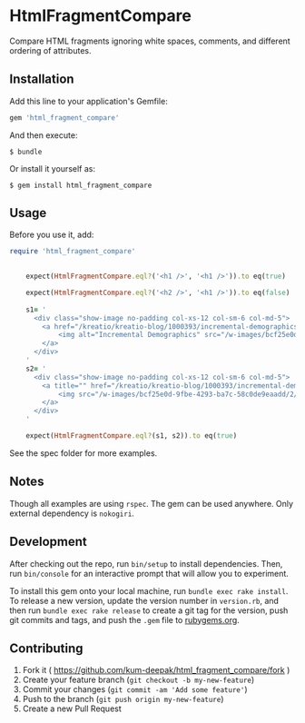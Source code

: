 # HtmlFragmentCompare

Compare HTML fragments ignoring white spaces, comments, and different ordering of attributes.

## Installation

Add this line to your application's Gemfile:

```ruby
gem 'html_fragment_compare'
```

And then execute:

    $ bundle

Or install it yourself as:

    $ gem install html_fragment_compare

## Usage

Before you use it, add:

```ruby
require 'html_fragment_compare'
```

```ruby
    
    expect(HtmlFragmentCompare.eql?('<h1 />', '<h1 />')).to eq(true)

    expect(HtmlFragmentCompare.eql?('<h2 />', '<h1 />')).to eq(false)
    
    s1= '
      <div class="show-image no-padding col-xs-12 col-sm-6 col-md-5">
        <a href="/kreatio/kreatio-blog/1000393/incremental-demographics" title="">
            <img alt="Incremental Demographics" src="/w-images/bcf25e0d-9fbe-4293-ba7c-58c0de9eaadd/2/demographics-154x190.jpg">
        </a>
      </div>
    '
    s2= '
      <div class="show-image no-padding col-xs-12 col-sm-6 col-md-5">
        <a title="" href="/kreatio/kreatio-blog/1000393/incremental-demographics">
            <img src="/w-images/bcf25e0d-9fbe-4293-ba7c-58c0de9eaadd/2/demographics-154x190.jpg" alt="Incremental Demographics" >
        </a>
      </div>
    '

    expect(HtmlFragmentCompare.eql?(s1, s2)).to eq(true)

```

See the spec folder for more examples.

## Notes

Though all examples are using `rspec`. The gem can be used anywhere. Only external dependency is `nokogiri`.

## Development

After checking out the repo, run `bin/setup` to install dependencies. Then, run `bin/console` for an interactive prompt that will allow you to experiment.

To install this gem onto your local machine, run `bundle exec rake install`. To release a new version, update the version number in `version.rb`, and then run `bundle exec rake release` to create a git tag for the version, push git commits and tags, and push the `.gem` file to [rubygems.org](https://rubygems.org).

## Contributing

1. Fork it ( https://github.com/kum-deepak/html_fragment_compare/fork )
2. Create your feature branch (`git checkout -b my-new-feature`)
3. Commit your changes (`git commit -am 'Add some feature'`)
4. Push to the branch (`git push origin my-new-feature`)
5. Create a new Pull Request
